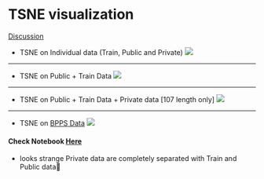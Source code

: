 # TSNE visualization 

[Discussion](https://www.kaggle.com/c/stanford-covid-vaccine/discussion/186678)

* TSNE on Individual data (Train, Public and Private)
![](https://www.googleapis.com/download/storage/v1/b/kaggle-forum-message-attachments/o/inbox%2F2907842%2F0c2fea44bc868073dfeb3b56978069d6%2F__results___15_0.png?generation=1601039989178223&alt=media)

--- 

* TSNE on Public + Train Data
![](https://www.googleapis.com/download/storage/v1/b/kaggle-forum-message-attachments/o/inbox%2F2907842%2Fc429aba551ce125e886465d179ed7b6f%2F33__results___17_1.png?generation=1601040066742356&alt=media)

---
* TSNE on Public + Train Data + Private data [107 length only]
![](https://www.googleapis.com/download/storage/v1/b/kaggle-forum-message-attachments/o/inbox%2F2907842%2F8a1ce7f0a7fa9a027334a9780e8e66a3%2F44__results___19_1.png?generation=1601040323918997&alt=media)

---
* TSNE on [BPPS Data](https://www.kaggle.com/its7171/dangerous-features)
![](https://www.googleapis.com/download/storage/v1/b/kaggle-forum-message-attachments/o/inbox%2F2907842%2F92571fe7b75205b4021275106b225392%2F55__results___22_1.png?generation=1601040459017989&alt=media)



#### Check Notebook [Here](https://www.kaggle.com/vatsalparsaniya/openvaccine-t-sne-rapids)

* looks strange Private data are completely separated with Train and Public data🤔